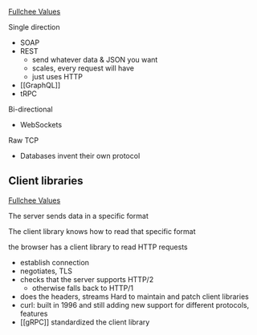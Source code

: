 [Fullchee Values](https://fullchee-reminders.netlify.app/link/1740)

Single direction
- SOAP
- REST
	- send whatever data & JSON you want
	- scales, every request will have
	- just uses HTTP
- [[GraphQL]]
- tRPC

Bi-directional
- WebSockets



Raw TCP
- Databases invent their own protocol

## Client libraries

[Fullchee Values](https://fullchee-reminders.netlify.app/link/1740)

The server sends data in a specific format

The client library knows how to read that specific format

the browser has a client library to read HTTP requests
- establish connection
- negotiates, TLS
- checks that the server supports HTTP/2
	- otherwise falls back to HTTP/1
- does the headers, streams
Hard to maintain and patch client libraries
- curl: built in 1996 and still adding new support for different protocols, features
- [[gRPC]] standardized the client library

